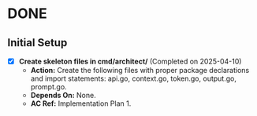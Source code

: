 # DONE

## Initial Setup
- [x] **Create skeleton files in cmd/architect/** (Completed on 2025-04-10)
  - **Action:** Create the following files with proper package declarations and import statements: api.go, context.go, token.go, output.go, prompt.go.
  - **Depends On:** None.
  - **AC Ref:** Implementation Plan 1.